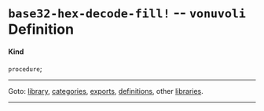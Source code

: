 

<a id='definition__vonuvoli__base32-hex-decode-fill_21'></a>

# `base32-hex-decode-fill!` -- `vonuvoli` Definition


<a id='definition__vonuvoli__base32-hex-decode-fill_21__kind'></a>

#### Kind

`procedure`;

----

Goto: [library](../../vonuvoli/_index.md#library__vonuvoli), [categories](../../vonuvoli/categories/_index.md#toc__vonuvoli__categories), [exports](../../vonuvoli/exports/_index.md#toc__vonuvoli__exports), [definitions](../../vonuvoli/definitions/_index.md#toc__vonuvoli__definitions), other [libraries](../../_libraries.md#toc__libraries).

----

